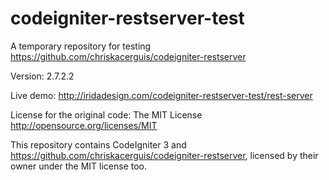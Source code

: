 # codeigniter-restserver-test

A temporary repository for testing https://github.com/chriskacerguis/codeigniter-restserver

Version: 2.7.2.2

Live demo: http://iridadesign.com/codeigniter-restserver-test/rest-server

License for the original code: The MIT License http://opensource.org/licenses/MIT

This repository contains CodeIgniter 3 and https://github.com/chriskacerguis/codeigniter-restserver, licensed by their owner under the MIT license too.
